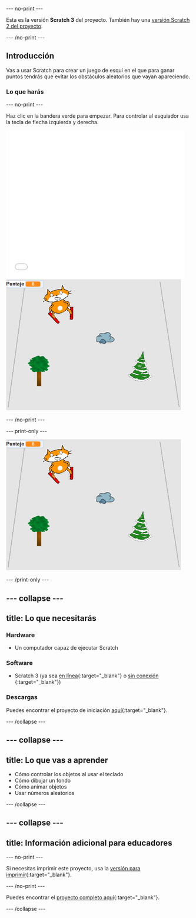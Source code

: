 --- no-print ---

Esta es la versión **Scratch 3** del proyecto. También hay una [versión Scratch 2 del proyecto](https://projects.raspberrypi.org/en/projects/scratch-cat-goes-skiing-scratch2).

--- /no-print ---

## Introducción

Vas a usar Scratch para crear un juego de esquí en el que para ganar puntos tendrás que evitar los obstáculos aleatorios que vayan apareciendo.

### Lo que harás

--- no-print ---

Haz clic en la bandera verde para empezar. Para controlar al esquiador usa la tecla de flecha izquierda y derecha.

<div class="scratch-preview">
  <iframe allowtransparency="true" width="485" height="402" src="//scratch.mit.edu/projects/embed/281116583/?autostart=false" frameborder="0" scrolling="no"></iframe>
  <img src="images/skiing-final.png">
</div>

--- /no-print ---

--- print-only ---

![proyecto completo](images/skiing-final.png)

--- /print-only ---

--- collapse ---
---
title: Lo que necesitarás
---

### Hardware

+ Un computador capaz de ejecutar Scratch

### Software

+ Scratch 3 (ya sea [en línea](http://rpf.io/scratchon){:target="_blank"} o [sin conexión](http://rpf.io/scratchoff) {:target="_blank"})

### Descargas

Puedes encontrar el proyecto de iniciación [aquí](http://rpf.io/p/en/scratch-cat-goes-skiing-go){:target="_blank"}.

--- /collapse ---

--- collapse ---
---
title: Lo que vas a aprender
---

+ Cómo controlar los objetos al usar el teclado
+ Cómo dibujar un fondo
+ Cómo animar objetos
+ Usar números aleatorios

--- /collapse ---

--- collapse ---
---
title: Información adicional para educadores
---

--- no-print ---

Si necesitas imprimir este proyecto, usa la [versión para imprimir](https://projects.raspberrypi.org/en/projects/scratch-cat-goes-skiing/print){:target="_blank"}.

--- /no-print ---

Puedes encontrar el [proyecto completo aquí](http://rpf.io/p/en/scratch-cat-goes-skiing-get){:target="_blank"}.

--- /collapse ---
